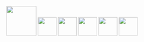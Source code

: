 <div display="inline">
  <img width="80" src="https://cdn.jsdelivr.net/gh/devicons/devicon@latest/icons/php/php-original.svg" />
  <img width="50" src="https://cdn.jsdelivr.net/gh/devicons/devicon@latest/icons/cakephp/cakephp-original.svg" />
  <img width="50" src="https://cdn.jsdelivr.net/gh/devicons/devicon@latest/icons/laravel/laravel-original.svg" />
  <img width="50" src="https://cdn.jsdelivr.net/gh/devicons/devicon@latest/icons/html5/html5-original.svg" />
  <img width="50" src="https://cdn.jsdelivr.net/gh/devicons/devicon@latest/icons/javascript/javascript-plain.svg" />
  <img width="50" src="https://cdn.jsdelivr.net/gh/devicons/devicon@latest/icons/mysql/mysql-original-wordmark.svg" />
</div>
